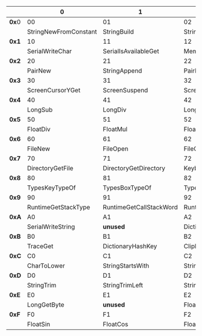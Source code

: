 |       | 0    | 1    | 2    | 3    | 4    | 5    | 6    | 7    | 8    | 9    | A    | B    | C    | D    | E    | F    |
|-------|------|------|------|------|------|------|------|------|------|------|------|------|------|------|------|------|
| **0x**0 | 00   | 01   | 02   | 03   | 04   | 05   | 06   | 07   | 08   | 09   | 0A   | 0B   | 0C   | 0D   | 0E   | 0F   |
|       | StringNewFromConstant | StringBuild | StringNew | StringBuildFront | ArrayNewFromConstant | TimeSecondsGet | StringLengthGet | TimeDelay | DiagnosticsDie | SerialConnect | StringGetChar | ArrayNew | ArrayCountGet | ArrayGetItem | ArraySetItem | SerialReadChar |
| **0x1** | 10   | 11   | 12   | 13   | 14   | 15   | 16   | 17   | 18   | 19   | 1A   | 1B   | 1C   | 1D   | 1E   | 1F   |
|       | SerialWriteChar | SerialIsAvailableGet | MemoryReadByte | MemoryWriteByte | MemoryAvailable | MemoryMaximum | MemoryAllocate | MemoryFree | ByteToHex | IntGetByte | IntFromBytes | ArraySlice | ArrayItemTypeGet | **unused** | **unused** | **unused** |
| **0x2** | 20   | 21   | 22   | 23   | 24   | 25   | 26   | 27   | 28   | 29   | 2A   | 2B   | 2C   | 2D   | 2E   | 2F   |
|       | PairNew | StringAppend | PairKey | StringInsertChar | PairValue | CharToString | **unused** | VariantBox | VariantUnBox | ScreenPrint | ScreenPrintLn | ScreenClear | ScreenSetCursor | ScreenColumnsGet | ScreenRowsGet | ScreenCursorXGet |
| **0x3** | 30   | 31   | 32   | 33   | 34   | 35   | 36   | 37   | 38   | 39   | 3A   | 3B   | 3C   | 3D   | 3E   | 3F   |
|       | ScreenCursorYGet | ScreenSuspend | ScreenResume | ScreenDrawChar | IntToFloat | IntToLong | UIntToLong | UIntToInt | LongToString | **unused** | LongToFloat | LongToInt | LongToUInt | LongNew | LongNewFromConstant | LongAdd |
| **0x4** | 40   | 41   | 42   | 43   | 44   | 45   | 46   | 47   | 48   | 49   | 4A   | 4B   | 4C   | 4D   | 4E   | 4F   |
|       | LongSub | LongDiv | LongMul | LongMod | LongEQ | LongLT | LongLE | LongGT | LongGE | LongNegate | FloatToString | **unused** | FloatNew | FloatNewFromConstant | FloatAdd | FloatSub |
| **0x5** | 50   | 51   | 52   | 53   | 54   | 55   | 56   | 57   | 58   | 59   | 5A   | 5B   | 5C   | 5D   | 5E   | 5F   |
|       | FloatDiv | FloatMul | FloatEQ | FloatLT | FloatLE | FloatGT | FloatGE | TimeMillisGet | ScreenShowCursorSet | SystemArgumentsGet | SystemCurrentDirectoryGet | SystemCurrentDirectorySet | SystemBeep | **unused** | **unused** | FileExists |
| **0x6** | 60   | 61   | 62   | 63   | 64   | 65   | 66   | 67   | 68   | 69   | 6A   | 6B   | 6C   | 6D   | 6E   | 6F   |
|       | FileNew | FileOpen | FileCreate | FileReadLine | FileRead | FileIsValid | FileAppend | FileFlush | FileDelete | FileGetSize | DirectoryExists | DirectoryNew | DirectoryIsValid | DirectoryOpen | DirectoryGetDirectoryCount | DirectoryGetFileCount |
| **0x7** | 70   | 71   | 72   | 73   | 74   | 75   | 76   | 77   | 78   | 79   | 7A   | 7B   | 7C   | 7D   | 7E   | 7F   |
|       | DirectoryGetFile | DirectoryGetDirectory | KeyboardReadKey | KeyboardIsAvailableGet | KeyboardToKey | KeyboardClickXGet | KeyboardClickYGet | KeyboardClickUpGet | KeyboardClickDoubleGet | KeyboardScrollDeltaGet | DiagnosticsOutputDebug | DiagnosticsAssert | **unused** | DiagnosticsSetError | TypesTypeOf | TypesValueTypeOf |
| **0x8** | 80   | 81   | 82   | 83   | 84   | 85   | 86   | 87   | 88   | 89   | 8A   | 8B   | 8C   | 8D   | 8E   | 8F   |
|       | TypesKeyTypeOf | TypesBoxTypeOf | TypesVerifyValueTypes | **unused** | WiFiConnect | WiFiIPGet | WiFiStatusGet | WiFiDisconnect | **unused** | DirectoryCreate | DirectoryDelete | RuntimePCGet | RuntimeSPGet | RuntimeBPGet | RuntimeCSPGet | RuntimeGetStackWord |
| **0x9** | 90   | 91   | 92   | 93   | 94   | 95   | 96   | 97   | 98   | 99   | 9A   | 9B   | 9C   | 9D   | 9E   | 9F   |
|       | RuntimeGetStackType | RuntimeGetCallStackWord | RuntimeExecute | RuntimeInline | RuntimeUserCodeGet | TimeTime_Get | TimeDate_Get | RuntimeInDebuggerGet | RuntimeDateTimeGet | MemoryReadProgramByte | MemoryWriteProgramByte | MemoryReadProgramWord | MemoryWriteProgramWord | FileGetDate | DirectoryGetDate | MemoryProgramOffsetSet |
| **0xA** | A0   | A1   | A2   | A3   | A4   | A5   | A6   | A7   | A8   | A9   | AA   | AB   | AC   | AD   | AE   | AF   |
|       | SerialWriteString | **unused** | DictionaryNew | SerialClose | SerialIsValid | **unused** | **unused** | **unused** | HardwareLEDSet | DictionaryCountGet | DictionarySet | DictionaryContains | DictionaryGet | DictionaryNext | DictionaryClear | TraceSet |
| **0xB** | B0   | B1   | B2   | B3   | B4   | B5   | B6   | B7   | B8   | B9   | BA   | BB   | BC   | BD   | BE   | BF   |
|       | TraceGet | DictionaryHashKey | ClipboardHasTextGet | ClipboardGetText | ClipboardSetText | **unused** | MemoryReadBit | MemoryWriteBit | CharToUpper | CharIsUpper | CharIsDigit | CharIsLetterOrDigit | CharIsLower | ByteToDigit | **unused** | CharIsHexDigit |
| **0xC** | C0   | C1   | C2   | C3   | C4   | C5   | C6   | C7   | C8   | C9   | CA   | CB   | CC   | CD   | CE   | CF   |
|       | CharToLower | StringStartsWith | StringContains | StringIndexOf | SystemWarp_Set | SystemWarp_Get | **unused** | LongInc | LongAddRef | LongMulRef | ArrayGetItemUInt | ArraySetItemUInt | FileGetTimeStamp | **unused** | FileGetTime | DirectoryGetTime |
| **0xD** | D0   | D1   | D2   | D3   | D4   | D5   | D6   | D7   | D8   | D9   | DA   | DB   | DC   | DD   | DE   | DF   |
|       | StringTrim | StringTrimLeft | StringTrimRight | StringPushImmediate | StringToUpper | StringToLower | ClipboardGetChar | MemoryReadWord | MemoryWriteWord | **unused** | **unused** | **unused** | MemoryReadCodeByte | MemoryWriteCodeByte | MemoryReadCodeWord | MemoryWriteCodeWord |
| **0xE** | E0   | E1   | E2   | E3   | E4   | E5   | E6   | E7   | E8   | E9   | EA   | EB   | EC   | ED   | EE   | EF   |
|       | LongGetByte | **unused** | FloatGetByte | LongFromBytes | **unused** | FloatFromBytes | UIntToFloat | SerialPortsGet | StringCompare | StringEndsWith | StringSubstring | StringReplace | FloatToUInt | FloatToLong | LongAddB | LongSubB |
| **0xF** | F0   | F1   | F2   | F3   | F4   | F5   | F6   | F7   | F8   | F9   | FA   | FB   | FC   | FD   | FE   | FF   |
|       | FloatSin | FloatCos | FloatATan2 | FloatSqrt | ListNew | ListCountGet | ListAppend | ListInsert | ListGetItem | ListGetItemAsVariant | ListSetItem | ListClear | ListRemove | ListContains | **unused** | **unused** |

